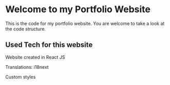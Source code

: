 # Welcome to my Portfolio Website

This is the code for my portfolio website. You are welcome to take a look at the code structure. 

## Used Tech for this website

Website created in React JS
 
Translations: i18next

Custom styles



















